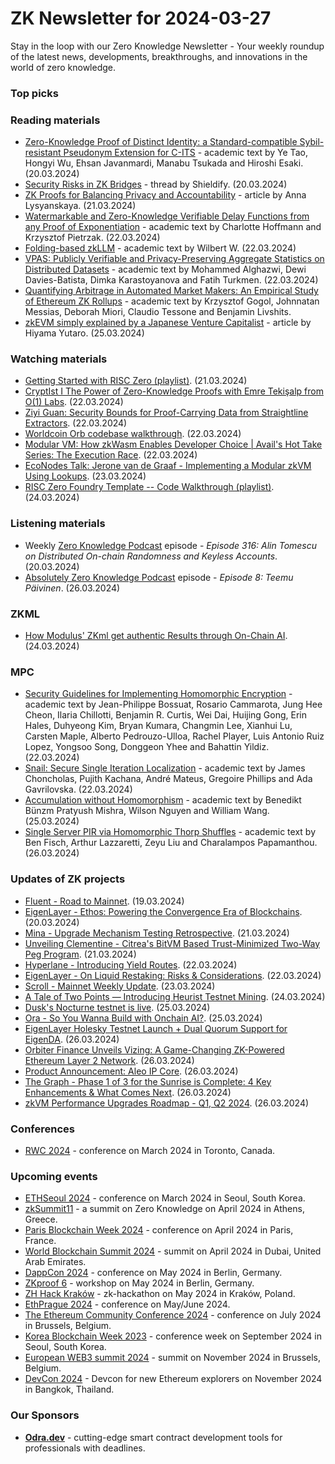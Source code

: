 # ZK Newsletter for 2024-03-27
Stay in the loop with our Zero Knowledge Newsletter - Your weekly roundup of the latest news, developments, breakthroughs, and innovations in the world of zero knowledge.

### Top picks

### Reading materials 
* [Zero-Knowledge Proof of Distinct Identity: a Standard-compatible Sybil-resistant Pseudonym Extension for C-ITS](https://arxiv.org/pdf/2403.14020) - academic text by Ye Tao, Hongyi Wu, Ehsan Javanmardi, Manabu Tsukada and Hiroshi Esaki. (20.03.2024)
* [Security Risks in ZK Bridges](https://twitter.com/ShieldifySec/status/1770483940903571472) - thread by Shieldify. (20.03.2024)
* [ZK Proofs for Balancing Privacy and Accountability](https://zkproof.org/2024/03/21/zk-proofs-for-balancing-privacy-and-accountability-by-anna-lysyanskaya/) - article by Anna Lysyanskaya. (21.03.2024)
* [Watermarkable and Zero-Knowledge Verifiable Delay Functions from any Proof of Exponentiation](https://eprint.iacr.org/2024/481.pdf) - academic text by Charlotte Hoffmann and Krzysztof Pietrzak. (22.03.2024)
* [Folding-based zkLLM](https://eprint.iacr.org/2024/480) - academic text by Wilbert W. (22.03.2024)
* [VPAS: Publicly Verifiable and Privacy-Preserving Aggregate Statistics on Distributed Datasets](https://arxiv.org/pdf/2403.15208) - academic text by Mohammed Alghazwi, Dewi Davies-Batista, Dimka Karastoyanova and Fatih Turkmen. (22.03.2024)
* [Quantifying Arbitrage in Automated Market Makers: An Empirical Study of Ethereum ZK Rollups](https://arxiv.org/pdf/2403.16083) - academic text by Krzysztof Gogol, Johnnatan Messias, Deborah Miori, Claudio Tessone and Benjamin Livshits.
* [zkEVM simply explained by a Japanese Venture Capitalist](https://medium.com/@hiyama.yutaro/zkevm-simply-explained-by-a-japanese-venture-capitalist-8db3756a4a81) - article by Hiyama Yutaro. (25.03.2024)
 
### Watching materials
* [Getting Started with RISC Zero (playlist)](https://www.youtube.com/playlist?list=PLcPzhUaCxlCj7wKkzekYYq7QDvtGTOPm7). (21.03.2024)
* [CryptIst I The Power of Zero-Knowledge Proofs with Emre Tekişalp from O(1) Labs](https://www.youtube.com/watch?v=Bw0vkaXHSoc). (22.03.2024)
* [Ziyi Guan: Security Bounds for Proof-Carrying Data from Straightline Extractors](https://www.youtube.com/watch?v=bNbwjcShIQc). (22.03.2024)
* [Worldcoin Orb codebase walkthrough](https://www.youtube.com/watch?v=h6AjLyj6ics). (22.03.2024)
* [Modular VM: How zkWasm Enables Developer Choice | Avail's Hot Take Series: The Execution Race](https://www.youtube.com/watch?v=klcqnsfwY3c). (22.03.2024)
* [EcoNodes Talk: Jerone van de Graaf - Implementing a Modular zkVM Using Lookups](https://www.youtube.com/watch?v=Z4sLoJ5s12g). (23.03.2024)
* [RISC Zero Foundry Template -- Code Walkthrough (playlist)](https://www.youtube.com/playlist?list=PLcPzhUaCxlCgsTtFen4oxFIDkUMSVSFFo). (24.03.2024)

### Listening materials
* Weekly [Zero Knowledge Podcast](https://zeroknowledge.fm/316-2/) episode - *Episode 316: Alin Tomescu on Distributed On-chain Randomness and Keyless Accounts*. (20.03.2024) 
* [Absolutely Zero Knowledge Podcast](https://www.youtube.com/watch?v=Uqh4OrgQvSE) episode - *Episode 8: Teemu Päivinen*. (26.03.2024)

### ZKML
* [How Modulus' ZKml get authentic Results through On-Chain AI](https://www.youtube.com/watch?v=jH9To2crdxM). (24.03.2024)

### MPC
* [Security Guidelines for Implementing Homomorphic Encryption](https://eprint.iacr.org/2024/463.pdf) - academic text by Jean-Philippe Bossuat, Rosario Cammarota, Jung Hee Cheon, Ilaria Chillotti, Benjamin R. Curtis, Wei Dai, Huijing Gong, Erin Hales, Duhyeong Kim, Bryan Kumara, Changmin Lee, Xianhui Lu, Carsten Maple, Alberto Pedrouzo-Ulloa, Rachel Player, Luis Antonio Ruiz Lopez, Yongsoo Song, Donggeon Yhee and Bahattin Yildiz. (22.03.2024)
* [Snail: Secure Single Iteration Localization](https://arxiv.org/pdf/2403.14916) - academic text by James Choncholas, Pujith Kachana, André Mateus, Gregoire Phillips and Ada Gavrilovska. (22.03.2024)
* [Accumulation without Homomorphism](https://eprint.iacr.org/2024/474.pdf) - academic text by Benedikt Bünzm Pratyush Mishra, Wilson Nguyen and William Wang. (25.03.2024)
* [Single Server PIR via Homomorphic Thorp Shuffles](https://eprint.iacr.org/2024/482.pdf) - academic text by Ben Fisch, Arthur Lazzaretti, Zeyu Liu and Charalampos Papamanthou. (26.03.2024)

### Updates of ZK projects
* [Fluent - Road to Mainnet](https://twitter.com/fluentxyz/status/1770160912986730833). (19.03.2024) 
* [EigenLayer - Ethos: Powering the Convergence Era of Blockchains](https://www.blog.eigenlayer.xyz/ethos/). (20.03.2024)
* [Mina - Upgrade Mechanism Testing Retrospective](https://minaprotocol.com/blog/upgrade-mechanism-testing-retro). (21.03.2024)
* [Unveiling Clementine - Citrea's BitVM Based Trust-Minimized Two-Way Peg Program](https://www.blog.citrea.xyz/unveiling-clementine/). (21.03.2024)
* [Hyperlane - Introducing Yield Routes](https://medium.com/hyperlane/introducing-yield-routes-f7e8fd091443). (22.03.2024)
* [EigenLayer - On Liquid Restaking: Risks & Considerations](https://www.blog.eigenlayer.xyz/liquid-restaking/). (22.03.2024)
* [Scroll - Mainnet Weekly Update](https://twitter.com/Scroll_ZKP/status/1771312902106149243). (23.03.2024)
* [A Tale of Two Points — Introducing Heurist Testnet Mining](https://heuristai.medium.com/a-tale-of-two-points-introducing-heurist-testnet-mining-17430471ebec). (24.03.2024)
* [Dusk's Nocturne testnet is live](https://twitter.com/DuskFoundation/status/1772231787445371078). (25.03.2024)
* [Ora - So You Wanna Build with Onchain AI?](https://mirror.xyz/orablog.eth/WhcZyqKeFjcvkKskedBbv8Jrzt5WEmL5JYuUte3NO3w). (25.03.2024)
* [EigenLayer Holesky Testnet Launch + Dual Quorum Support for EigenDA](https://www.blog.eigenlayer.xyz/eigenlayer-holesky-testnet-launch-dual-quorum-support-for-eigenda/). (26.03.2024)
* [Orbiter Finance Unveils Vizing: A Game-Changing ZK-Powered Ethereum Layer 2 Network](https://hackernoon.com/orbiter-finance-unveils-vizing-a-game-changing-zk-powered-ethereum-layer-2-network). (26.03.2024)
* [Product Announcement: Aleo IP Core](https://medium.com/@ingonyama/product-announcement-aleo-ip-core-e7181ca31094). (26.03.2024)
* [The Graph - Phase 1 of 3 for the Sunrise is Complete: 4 Key Enhancements & What Comes Next](https://thegraph.com/blog/sunray-complete/). (26.03.2024)
* [zkVM Performance Upgrades Roadmap - Q1, Q2 2024](https://www.risczero.com/blog/zkvm-performance-upgrades-roadmap-q1-q2-2024). (26.03.2024)

### Conferences
* [RWC 2024](https://rwc.iacr.org/2024/) - conference on March 2024 in Toronto, Canada. 

### Upcoming events
* [ETHSeoul 2024](https://www.ethseoul.org/) - conference on March 2024 in Seoul, South Korea. 
* [zkSummit11](https://www.zksummit.com/) - a summit on Zero Knowledge on April 2024 in Athens, Greece. 
* [Paris Blockchain Week 2024](https://www.parisblockchainweek.com/) - conference on April 2024 in Paris, France.
* [World Blockchain Summit 2024](https://www.worldblockchainsummit.com/dxb-apr-24) - summit on April 2024 in Dubai, United Arab Emirates.
* [DappCon 2024](https://www.dappcon.io/) - conference on May 2024 in Berlin, Germany. 
* [ZKproof 6](https://zkproof.org/events/zkproof-6-berlin/) - workshop on May 2024 in Berlin, Germany. 
* [ZH Hack Kraków](https://www.zkkrakow.com/) - zk-hackathon on May 2024 in Kraków, Poland.
* [EthPrague 2024](https://ethprague.com/) - conference on May/June 2024.
* [The Ethereum Community Conference 2024](https://ethcc.io/) - conference on July 2024 in Brussels, Belgium. 
* [Korea Blockchain Week 2023](https://koreablockchainweek.com/) - conference week on September 2024 in Seoul, South Korea.
* [European WEB3 summit 2024](https://www.web3eurosummit.eu/) - summit on November 2024 in Brussels, Belgium.
* [DevCon 2024](https://devcon.org/) - Devcon for new Ethereum explorers on November 2024 in Bangkok, Thailand.

### Our Sponsors
* **[Odra.dev](https://odra.dev)** - cutting-edge smart contract development tools for professionals with deadlines.

